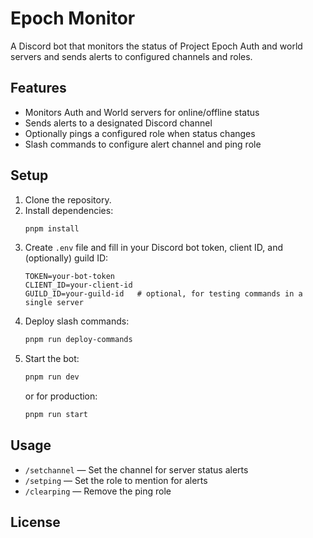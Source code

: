 # Epoch Monitor

A Discord bot that monitors the status of Project Epoch Auth and world servers and sends alerts to configured channels and roles.

## Features

- Monitors Auth and World servers for online/offline status
- Sends alerts to a designated Discord channel
- Optionally pings a configured role when status changes
- Slash commands to configure alert channel and ping role

## Setup

1. Clone the repository.
2. Install dependencies:
   ```sh
   pnpm install
   ```
3. Create `.env` file and fill in your Discord bot token, client ID, and (optionally) guild ID:
   ```
   TOKEN=your-bot-token
   CLIENT_ID=your-client-id
   GUILD_ID=your-guild-id   # optional, for testing commands in a single server
   ```
4. Deploy slash commands:
   ```sh
   pnpm run deploy-commands
   ```
5. Start the bot:
   ```sh
   pnpm run dev
   ```
   or for production:
   ```sh
   pnpm run start
   ```

## Usage

- `/setchannel` — Set the channel for server status alerts
- `/setping` — Set the role to mention for alerts
- `/clearping` — Remove the ping role

## License